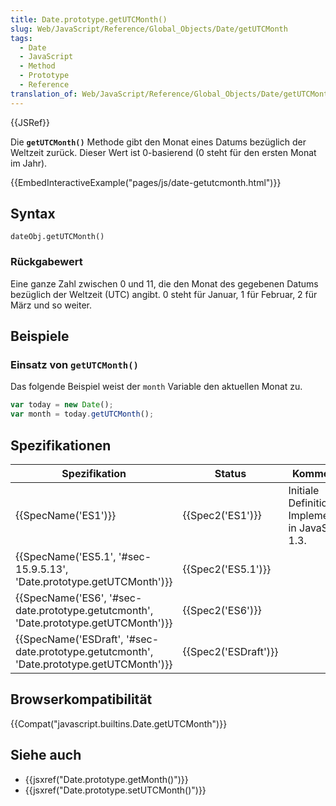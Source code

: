 ```yaml
---
title: Date.prototype.getUTCMonth()
slug: Web/JavaScript/Reference/Global_Objects/Date/getUTCMonth
tags:
  - Date
  - JavaScript
  - Method
  - Prototype
  - Reference
translation_of: Web/JavaScript/Reference/Global_Objects/Date/getUTCMonth
---
```

{{JSRef}}

Die **`getUTCMonth()`** Methode gibt den Monat eines Datums bezüglich der Weltzeit zurück. Dieser Wert ist 0-basierend (0 steht für den ersten Monat im Jahr).

{{EmbedInteractiveExample("pages/js/date-getutcmonth.html")}}

## Syntax

    dateObj.getUTCMonth()

### Rückgabewert

Eine ganze Zahl zwischen 0 und 11, die den Monat des gegebenen Datums bezüglich der Weltzeit (UTC) angibt. 0 steht für Januar, 1 für Februar, 2 für März und so weiter.

## Beispiele

### Einsatz von `getUTCMonth()`

Das folgende Beispiel weist der `month` Variable den aktuellen Monat zu.

```js
var today = new Date();
var month = today.getUTCMonth();
```

## Spezifikationen

| Spezifikation                                                                                                        | Status                       | Kommentar                                             |
| -------------------------------------------------------------------------------------------------------------------- | ---------------------------- | ----------------------------------------------------- |
| {{SpecName('ES1')}}                                                                                             | {{Spec2('ES1')}}         | Initiale Definition. Implementiert in JavaScript 1.3. |
| {{SpecName('ES5.1', '#sec-15.9.5.13', 'Date.prototype.getUTCMonth')}}                         | {{Spec2('ES5.1')}}     |                                                       |
| {{SpecName('ES6', '#sec-date.prototype.getutcmonth', 'Date.prototype.getUTCMonth')}}     | {{Spec2('ES6')}}         |                                                       |
| {{SpecName('ESDraft', '#sec-date.prototype.getutcmonth', 'Date.prototype.getUTCMonth')}} | {{Spec2('ESDraft')}} |                                                       |

## Browserkompatibilität

{{Compat("javascript.builtins.Date.getUTCMonth")}}

## Siehe auch

- {{jsxref("Date.prototype.getMonth()")}}
- {{jsxref("Date.prototype.setUTCMonth()")}}
